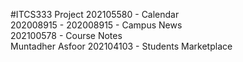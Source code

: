 #ITCS333 Project
202105580 - Calendar<br />
202008915 - 202008915 -  Campus News<br />
202100578 - Course Notes<br />
Muntadher Asfoor 202104103 - Students Marketplace<br />
